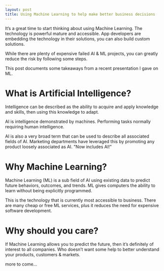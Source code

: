 ```yaml
---
layout: post
title: Using Machine Learning to help make better business decisions
---
```


It’s a great time to start thinking about using Machine Learning. The technology is powerful mature and accessible. App developers are embedding the technology in their solutions, you can also build custom solutions. 

While there are plenty of expensive failed AI & ML projects, you can greatly reduce the risk by following some steps.

This post documents some takeaways from a recent presentation I gave on ML.

# What is Artificial Intelligence?

Intelligence can be described as the ability to acquire and apply knowledge and skills, then using this knowledge to adapt.

AI is intelligence demonstrated by machines. Performing tasks normally requiring human intelligence. 

AI is also a very broad term that can be used to describe all associated fields of AI. Marketing departments have leveraged this by promoting any product loosely associated as AI. "Now includes AI!"

# Why Machine Learning?

Machine Learning (ML) is a sub field of AI using existing data to predict future behaviors, outcomes, and trends. ML gives computers the ability to learn without being explicitly programmed.

This is the technology that is currently most accessible to business. There are many cheap or free ML services, plus it reduces the need for expensive software development.

# Why should you care? 

If Machine Learning allows you to predict the future, then it’s definitely of interest to all companies. Who doesn’t want some help to better understand your products, customers & markets.

more to come...